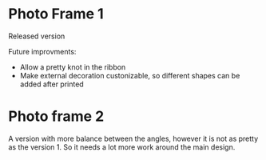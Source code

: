 # Photo Frame 1
Released version

Future improvments:
* Allow a pretty knot in the ribbon
* Make external decoration custonizable, so different shapes can be added after printed

# Photo frame 2

A version with more balance between the angles, however it is not as pretty as the version 1. So it needs a lot more work around the main design.
